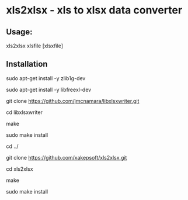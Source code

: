 
xls2xlsx - xls to xlsx data converter
======================================

Usage:
--------------
xls2xlsx xlsfile [xlsxfile]



Installation
----------------

sudo apt-get install -y zlib1g-dev

sudo apt-get install -y libfreexl-dev

git clone https://github.com/jmcnamara/libxlsxwriter.git

cd libxlsxwriter

make

sudo make install


cd ../


git clone https://github.com/xakepsoft/xls2xlsx.git

cd xls2xlsx

make

sudo make install


